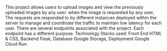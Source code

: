 This project allows users to upload images and view the previously uploaded images by any user. when the image is requested by any user, The requests are responded to by different instances deployed within the server to manage and coordinate the traffic to maintain low latency for each user. There are several endpoints associated with the project. Each endpoint has a different purpose.
Technology Stacks used:
Front End	HTML & CSS,
Backend	Flask,
Database	Google Storage,
Deployment	Google Cloud Run.
